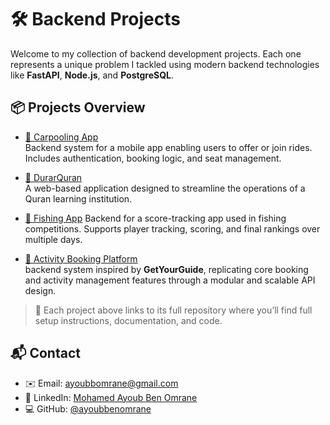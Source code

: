 # 🛠️ Backend Projects

Welcome to my collection of backend development projects. Each one represents a unique problem I tackled using modern backend technologies like **FastAPI**, **Node.js**, and **PostgreSQL**.

## 📦 Projects Overview

- [🚗 Carpooling App](https://github.com/ayoubbenomrane/wassalni-maak)  
  Backend system for a mobile app enabling users to offer or join rides. Includes authentication, booking logic, and seat management.

- [📖 DurarQuran](https://github.com/ayoubbenomrane/Durar-Al-Quran)  
  A web-based application designed to streamline the operations of a Quran learning institution.

- [🎣 Fishing App]([https://github.com/ayoubbenomrane/Fishing-Competition-Score-App](https://github.com/ayoubbenomrane/fishing-competition-management-system))  
  Backend for a score-tracking app used in fishing competitions. Supports player tracking, scoring, and final rankings over multiple days.

- [🎫 Activity Booking Platform](https://github.com/ayoubbenomrane/Activity-booking-project)  
  backend system inspired by **GetYourGuide**, replicating core booking and activity management features through a modular and scalable API design.
  
> 📌 Each project above links to its full repository where you’ll find full setup instructions, documentation, and code.




## 📬 Contact

- ✉️ Email: [ayoubbomrane@gmail.com](mailto:ayoubbomrane@gmail.com)  
- 🔗 LinkedIn: [Mohamed Ayoub Ben Omrane](https://www.linkedin.com/in/mohamed-ayoub-ben-omrane-50258b244)  
- 💻 GitHub: [@ayoubbenomrane](https://github.com/ayoubbenomrane)
